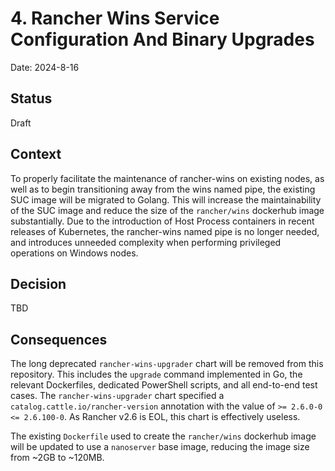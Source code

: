 # 4. Rancher Wins Service Configuration And Binary Upgrades

Date: 2024-8-16

## Status

Draft

## Context

To properly facilitate the maintenance of rancher-wins on existing nodes, as well as to begin transitioning away from the wins named pipe, the existing SUC image will be migrated to Golang. This will increase the maintainability of the SUC image and reduce the size of the `rancher/wins` dockerhub image substantially. Due to the introduction of Host Process containers in recent releases of Kubernetes, the rancher-wins named pipe is no longer needed, and introduces unneeded complexity when performing privileged operations on Windows nodes.

## Decision

TBD

## Consequences

The long deprecated `rancher-wins-upgrader` chart will be removed from this repository. This includes the `upgrade` command implemented in Go, the relevant Dockerfiles, dedicated PowerShell scripts, and all end-to-end test cases. The `rancher-wins-upgrader` chart specified a `catalog.cattle.io/rancher-version` annotation with the value of `>= 2.6.0-0 <= 2.6.100-0`. As Rancher v2.6 is EOL, this chart is effectively useless.

The existing `Dockerfile` used to create the `rancher/wins` dockerhub image will be updated to use a `nanoserver` base image, reducing the image size from ~2GB to ~120MB. 

